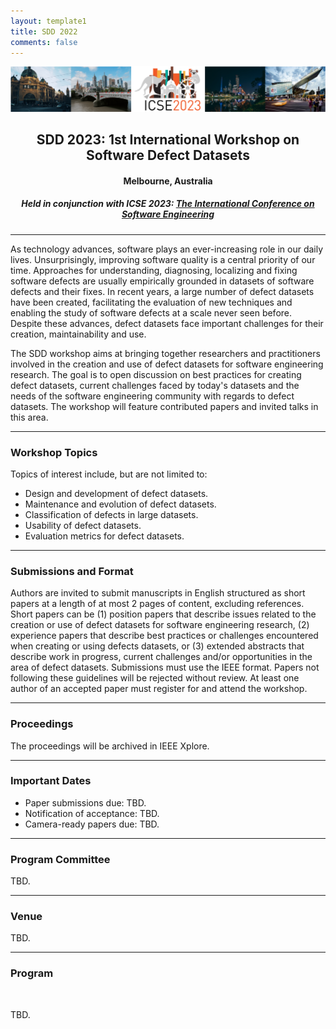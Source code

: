 ```yaml
---
layout: template1
title: SDD 2022
comments: false
---
```


<img src="img/melbourne.png" alt="Drawing" style="width:1200px;" />

<center><h2>SDD 2023: 1st International Workshop on Software Defect Datasets</h2></center>
<center><h4> Melbourne, Australia </h4></center>
<center><h5> Held in conjunction with ICSE 2023: <a
href="https://conf.researchr.org/home/icse-2023">The International Conference
on Software Engineering</a> </h5></center>
<center>
</center>

----

As technology advances, software plays an ever-increasing role in our daily lives. Unsurprisingly, improving software quality is a central priority of our time. Approaches for understanding, diagnosing, localizing and fixing software defects are usually empirically grounded in datasets of software defects and their fixes. In recent years, a large number of defect datasets have been created, facilitating the evaluation of new techniques and enabling the study of software defects at a scale never seen before. Despite these advances, defect datasets face important challenges for their creation, maintainability and use. 

The SDD workshop aims at bringing together researchers and practitioners involved in the creation and use of defect datasets for software engineering research. The goal is to open discussion on best practices for creating defect datasets, current challenges faced by today's datasets and the needs of the software engineering community with regards to defect datasets. The workshop will feature contributed papers and invited talks in this area.

----
### <a class="anchor" name="topics">Workshop Topics</a>

Topics of interest include, but are not limited to:

* Design and development of defect datasets.
* Maintenance and evolution of defect datasets.
* Classification of defects in large datasets.
* Usability of defect datasets.
* Evaluation metrics for defect datasets.

----
### <a class="anchor" name="submissions"> Submissions and Format </a>

Authors are invited to submit manuscripts in English structured as
short papers at a length of at most 2 pages of content, excluding
references. Short papers can be (1) position papers that describe
issues related to the creation or use of defect datasets for software
engineering research, (2) experience papers that describe best
practices or challenges encountered when creating or using defects
datasets, or (3) extended abstracts that describe work in progress,
current challenges and/or opportunities in the area of defect
datasets. Submissions must use the IEEE format. Papers not following
these guidelines will be rejected without review. At least one author
of an accepted paper must register for and attend the workshop. 


---
###  <a class="anchor" name="proceedings"> Proceedings </a>

The proceedings will be archived in IEEE Xplore.

---
### <a class="anchor" name="dates"> Important Dates </a>

<!--
* Paper submissions due: ~~August 9, 2021~~ **Extended:** August 16, 2021
* Notification of acceptance: September 20, 2021
* E-copyright registration completed by authors: TBD
* Camera-ready papers due: TBD
-->

* Paper submissions due: TBD.
* Notification of acceptance: TBD.
* Camera-ready papers due: TBD.


---
### <a class="anchor" name="pc">Program Committee</a>

TBD.

---
### <a class="anchor" name="venue">Venue</a>

TBD.

---
### <a class="anchor" name="program">Program</a>
<br />

TBD.


